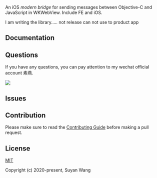 
An iOS *modern bridge* for sending messages between Objective-C and JavaScript in WKWebView. Include FE and iOS.

I am writing the library.....
not release
can not use to product app

## Documentation



## Questions

If you have any questions, you can pay attention to my wechat official account 素燕. 

![](https://upload-images.jianshu.io/upload_images/1664496-1471f633bfc7d877.png?imageMogr2/auto-orient/strip%7CimageView2/2/w/1240)

## Issues

## Contribution

Please make sure to read the [Contributing Guide](https://github.com/lefex/SYWebViewBridge/blob/.github/contributing.md) before making a pull request.

## License

[MIT](http://opensource.org/licenses/MIT)

Copyright (c) 2020-present, Suyan Wang
